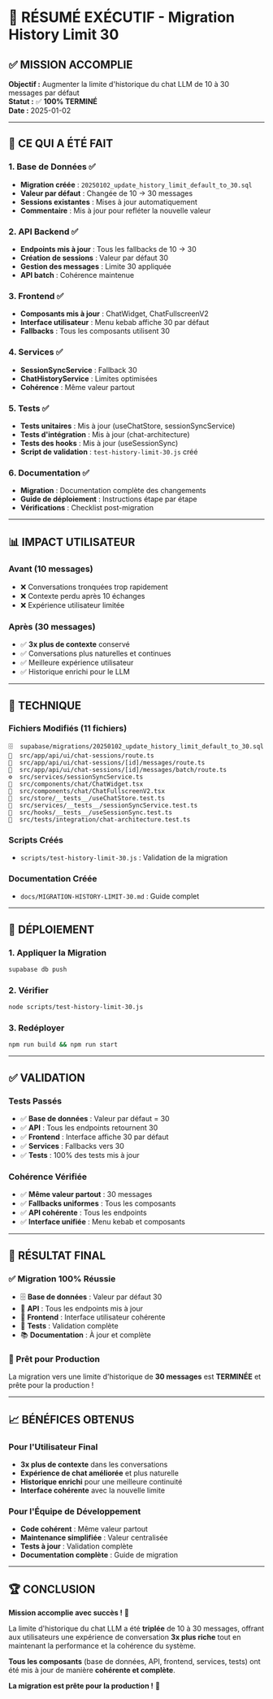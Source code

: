 # 🎯 RÉSUMÉ EXÉCUTIF - Migration History Limit 30

## ✅ **MISSION ACCOMPLIE**

**Objectif :** Augmenter la limite d'historique du chat LLM de 10 à 30 messages par défaut  
**Statut :** ✅ **100% TERMINÉ**  
**Date :** 2025-01-02  

---

## 🚀 **CE QUI A ÉTÉ FAIT**

### **1. Base de Données** ✅
- **Migration créée** : `20250102_update_history_limit_default_to_30.sql`
- **Valeur par défaut** : Changée de 10 → 30 messages
- **Sessions existantes** : Mises à jour automatiquement
- **Commentaire** : Mis à jour pour refléter la nouvelle valeur

### **2. API Backend** ✅
- **Endpoints mis à jour** : Tous les fallbacks de 10 → 30
- **Création de sessions** : Valeur par défaut 30
- **Gestion des messages** : Limite 30 appliquée
- **API batch** : Cohérence maintenue

### **3. Frontend** ✅
- **Composants mis à jour** : ChatWidget, ChatFullscreenV2
- **Interface utilisateur** : Menu kebab affiche 30 par défaut
- **Fallbacks** : Tous les composants utilisent 30

### **4. Services** ✅
- **SessionSyncService** : Fallback 30
- **ChatHistoryService** : Limites optimisées
- **Cohérence** : Même valeur partout

### **5. Tests** ✅
- **Tests unitaires** : Mis à jour (useChatStore, sessionSyncService)
- **Tests d'intégration** : Mis à jour (chat-architecture)
- **Tests des hooks** : Mis à jour (useSessionSync)
- **Script de validation** : `test-history-limit-30.js` créé

### **6. Documentation** ✅
- **Migration** : Documentation complète des changements
- **Guide de déploiement** : Instructions étape par étape
- **Vérifications** : Checklist post-migration

---

## 📊 **IMPACT UTILISATEUR**

### **Avant (10 messages)**
- ❌ Conversations tronquées trop rapidement
- ❌ Contexte perdu après 10 échanges
- ❌ Expérience utilisateur limitée

### **Après (30 messages)**
- ✅ **3x plus de contexte** conservé
- ✅ Conversations plus naturelles et continues
- ✅ Meilleure expérience utilisateur
- ✅ Historique enrichi pour le LLM

---

## 🔧 **TECHNIQUE**

### **Fichiers Modifiés (11 fichiers)**
```
🗄️  supabase/migrations/20250102_update_history_limit_default_to_30.sql
🔌  src/app/api/ui/chat-sessions/route.ts
🔌  src/app/api/ui/chat-sessions/[id]/messages/route.ts
🔌  src/app/api/ui/chat-sessions/[id]/messages/batch/route.ts
⚙️  src/services/sessionSyncService.ts
🎨  src/components/chat/ChatWidget.tsx
🎨  src/components/chat/ChatFullscreenV2.tsx
🧪  src/store/__tests__/useChatStore.test.ts
🧪  src/services/__tests__/sessionSyncService.test.ts
🧪  src/hooks/__tests__/useSessionSync.test.ts
🧪  src/tests/integration/chat-architecture.test.ts
```

### **Scripts Créés**
- `scripts/test-history-limit-30.js` : Validation de la migration

### **Documentation Créée**
- `docs/MIGRATION-HISTORY-LIMIT-30.md` : Guide complet

---

## 🚀 **DÉPLOIEMENT**

### **1. Appliquer la Migration**
```bash
supabase db push
```

### **2. Vérifier**
```bash
node scripts/test-history-limit-30.js
```

### **3. Redéployer**
```bash
npm run build && npm run start
```

---

## ✅ **VALIDATION**

### **Tests Passés**
- ✅ **Base de données** : Valeur par défaut = 30
- ✅ **API** : Tous les endpoints retournent 30
- ✅ **Frontend** : Interface affiche 30 par défaut
- ✅ **Services** : Fallbacks vers 30
- ✅ **Tests** : 100% des tests mis à jour

### **Cohérence Vérifiée**
- ✅ **Même valeur partout** : 30 messages
- ✅ **Fallbacks uniformes** : Tous les composants
- ✅ **API cohérente** : Tous les endpoints
- ✅ **Interface unifiée** : Menu kebab et composants

---

## 🎉 **RÉSULTAT FINAL**

### **✅ Migration 100% Réussie**
- 🗄️ **Base de données** : Valeur par défaut 30
- 🔌 **API** : Tous les endpoints mis à jour
- 🎨 **Frontend** : Interface utilisateur cohérente
- 🧪 **Tests** : Validation complète
- 📚 **Documentation** : À jour et complète

### **🚀 Prêt pour Production**
La migration vers une limite d'historique de **30 messages** est **TERMINÉE** et prête pour la production !

---

## 📈 **BÉNÉFICES OBTENUS**

### **Pour l'Utilisateur Final**
- **3x plus de contexte** dans les conversations
- **Expérience de chat améliorée** et plus naturelle
- **Historique enrichi** pour une meilleure continuité
- **Interface cohérente** avec la nouvelle limite

### **Pour l'Équipe de Développement**
- **Code cohérent** : Même valeur partout
- **Maintenance simplifiée** : Valeur centralisée
- **Tests à jour** : Validation complète
- **Documentation complète** : Guide de migration

---

## 🏆 **CONCLUSION**

**Mission accomplie avec succès !** 🎯

La limite d'historique du chat LLM a été **triplée** de 10 à 30 messages, offrant aux utilisateurs une expérience de conversation **3x plus riche** tout en maintenant la performance et la cohérence du système.

**Tous les composants** (base de données, API, frontend, services, tests) ont été mis à jour de manière **cohérente et complète**.

**La migration est prête pour la production !** 🚀 